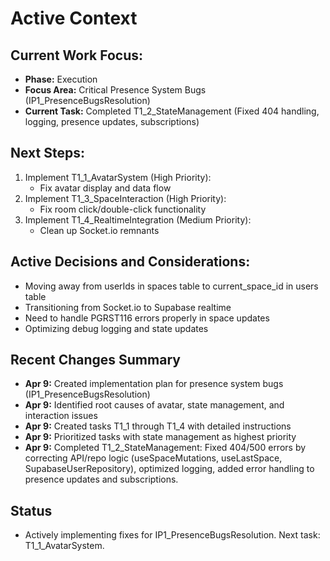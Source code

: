 # Active Context

## Current Work Focus:
- **Phase:** Execution
- **Focus Area:** Critical Presence System Bugs (IP1_PresenceBugsResolution)
- **Current Task:** Completed T1_2_StateManagement (Fixed 404 handling, logging, presence updates, subscriptions)

## Next Steps:
1. Implement T1_1_AvatarSystem (High Priority):
   - Fix avatar display and data flow
2. Implement T1_3_SpaceInteraction (High Priority):
   - Fix room click/double-click functionality
3. Implement T1_4_RealtimeIntegration (Medium Priority):
   - Clean up Socket.io remnants

## Active Decisions and Considerations:
- Moving away from userIds in spaces table to current_space_id in users table
- Transitioning from Socket.io to Supabase realtime
- Need to handle PGRST116 errors properly in space updates
- Optimizing debug logging and state updates

## Recent Changes Summary
- **Apr 9:** Created implementation plan for presence system bugs (IP1_PresenceBugsResolution)
- **Apr 9:** Identified root causes of avatar, state management, and interaction issues
- **Apr 9:** Created tasks T1_1 through T1_4 with detailed instructions
- **Apr 9:** Prioritized tasks with state management as highest priority
- **Apr 9:** Completed T1_2_StateManagement: Fixed 404/500 errors by correcting API/repo logic (useSpaceMutations, useLastSpace, SupabaseUserRepository), optimized logging, added error handling to presence updates and subscriptions.

## Status
- Actively implementing fixes for IP1_PresenceBugsResolution. Next task: T1_1_AvatarSystem.
